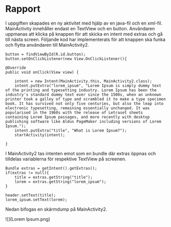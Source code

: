 
# Rapport

I uppgiften skapades en ny aktivitet med hjälp av en java-fil och en xml-fil.
MainActivity innehåller endast en TextView och en button. Användaren uppmanas att klicka på knappen för att skicka en intent med extras och gå till nästa screen.
Följande kod har implementerats för att knappen ska funka och flytta användaren till MainActivity2.

``` 
button = findViewById(R.id.button);
button.setOnClickListener(new View.OnClickListener(){

@Override
public void onClick(View view) {

    intent = new Intent(MainActivity.this, MainActivity2.class);
    intent.putExtra("lorem_ipsum", "Lorem Ipsum is simply dummy text of the printing and typesetting industry. Lorem Ipsum has been the industry's standard dummy text ever since the 1500s, when an unknown printer took a galley of type and scrambled it to make a type specimen book. It has survived not only five centuries, but also the leap into electronic typesetting, remaining essentially unchanged. It was popularised in the 1960s with the release of Letraset sheets containing Lorem Ipsum passages, and more recently with desktop publishing software like Aldus PageMaker including versions of Lorem Ipsum.");
    intent.putExtra("title", "What is Lorem Ipsum?");
    startActivity(intent);

}
```

I MainActivity2 tas intenten emot som en bundle där extras öppnas och tilldelas variablerna för respektive TextView på screenen.
```
Bundle extras = getIntent().getExtras();
if(extras != null){
    title = extras.getString("title");
    lorem = extras.getString("lorem_ipsum");
}

header.setText(title);
lorem_ipsum.setText(lorem);
```

Nedan bifogas en skärmdump på MainActivity2.

![](Lorem Ipsum.png)